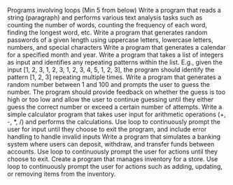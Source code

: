 Programs involving loops (Min 5 from below)
Write a program that reads a string (paragraph) and performs various text analysis tasks such as counting the number of words, counting the frequency of each word, finding the longest word, etc.
Write a program that generates random passwords of a given length using uppercase letters, lowercase letters, numbers, and special characters
Write a program that generates a calendar for a specified month and year.
Write a program that takes a list of integers as input and identifies any repeating patterns within the list. E.g., given the input [1, 2, 3, 1, 2, 3, 1, 2, 3, 4, 5, 1, 2, 3], the program should identify the pattern [1, 2, 3] repeating multiple times.
Write a program that generates a random number between 1 and 100 and prompts the user to guess the number. The program should provide feedback on whether the guess is too high or too low and allow the user to continue guessing until they either guess the correct number or exceed a certain number of attempts.
Write a simple calculator program that takes user input for arithmetic operations (+, -, *, /) and performs the calculations. Use loop to continuously prompt the user for input until they choose to exit the program, and include error handling to handle invalid inputs
Write a program that simulates a banking system where users can deposit, withdraw, and transfer funds between accounts. Use loop to continuously prompt the user for actions until they choose to exit.
Create a program that manages inventory for a store. Use loop to continuously prompt the user for actions such as adding, updating, or removing items from the inventory.